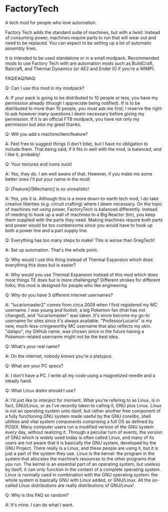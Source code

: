 # FactoryTech
A tech mod for people who love automation.

Factory Tech adds the standard suite of machines, but with a twist: Instead of consuming power, machines require parts to run
that will wear out and need to be replaced. You can expect to be setting up a lot of automatic assembly lines.

It is intended to be used standalone or in a small modpack. Recommended mods to use Factory Tech with are automation mods such as
BuildCraft, Railcraft, and Thermal Dynamics (or AE2 and Ender IO if you're a WIMP).

FAQ/EAQ/NAQ:

Q: Can I use this mod in my modpack?

A: If your pack is going to be distributed to 10 people or less, you have my permission already (though I appreciate being notified). If is to be distributed to more than 10 people, you must ask me first; I reserve the right to ask however many questions I deem necessary before giving my permission. If it is an official FTB modpack, you have not only my permission but also my great thanks.

Q: Will you add x machine/item/feature?

A: Feel free to suggest things (I don't bite), but I have no obligation to include them. That being said, if it fits in well with the mod, is balanced, and I like it, probably!

Q: Your textures and icons suck!

A: Yes, they do. I am well aware of that. However, if you make me some better ones I'll put your name in the mod!

Q: [Feature]/[Mechanic] is so unrealistic!

A: Yes, yes it is. Although this is a more down-to-earth tech mod, I do take creative liberties (e.g. circuit crafting) where I deem necessary. On the topic of machines not using power, FactoryTech is balanced differently. Instead of needing to hook up a wall of machines to a Big Reactor (tm), you
keep them supplied with the parts they need. Making machines require both parts and power would be too cumbersome since you would have to hook up both a power line and a part supply line.

Q: Everything has too many steps to make! This is worse than GregTech!

A: Set up automation. That's the whole point.

Q: Why would I use this thing instead of Thermal Expansion which does everything this does but is easier?

A: Why would you use Thermal Expansion instead of this mod which does most things TE does but is more challenging? Different strokes
for different folks; this mod is designed for people who like engineering.

Q: Why do you have 3 different internet usernames?

A: "lucariomaster2" comes from circa 2009 when I first registered my MC username. I was young and foolish, a big Pokemon fan (that has not changed), and "lucariomaster" was taken. It's since become my go-to username for sites since it's always available. "ProfessorLucario" is my new, much-less-cringeworthy MC username that also reflects my skin. "dalapo", my GitHub name, was chosen since in the future having a Pokemon-related username might not be the best idea.

Q: What's your real name?

A: On the internet, nobody knows you're a platypus.

Q: What are your PC specs?

A: I don't have a PC. I write all my code using a magnetized needle and a steady hand.

Q: What Linux distro should I use?

A: I’d just like to interject for moment. What you’re refering to as Linux, is in fact, GNU/Linux, or as I’ve recently taken to calling it, GNU plus Linux. Linux is not an operating system unto itself, but rather another free component of a fully functioning GNU system made useful by the GNU corelibs, shell utilities and vital system components comprising a full OS as defined by POSIX. Many computer users run a modified version of the GNU system every day, without realizing it. Through a peculiar turn of events, the version of GNU which is widely used today is often called Linux, and many of its users are not aware that it is basically the GNU system, developed by the GNU Project. There really is a Linux, and these people are using it, but it is just a part of the system they use. Linux is the kernel: the program in the system that allocates the machine’s resources to the other programs that you run. The kernel is an essential part of an operating system, but useless by itself; it can only function in the context of a complete operating system. Linux is normally used in combination with the GNU operating system: the whole system is basically GNU with Linux added, or GNU/Linux. All the so-called Linux distributions are really distributions of GNU/Linux!

Q: Why is this FAQ so random?

A: It's mine. I can do what I want.
